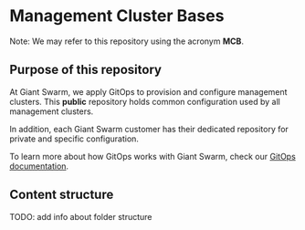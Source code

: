 # Management Cluster Bases

Note: We may refer to this repository using the acronym **MCB**.

## Purpose of this repository

At Giant Swarm, we apply GitOps to provision and configure management clusters. This **public** repository holds common configuration used by all management clusters.

In addition, each Giant Swarm customer has their dedicated repository for private and specific configuration.

To learn more about how GitOps works with Giant Swarm, check our [GitOps documentation](https://docs.giantswarm.io/advanced/gitops/gitops-at-giantswarm/).

## Content structure

TODO: add info about folder structure
